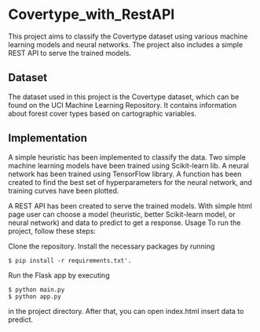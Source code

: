 # Covertype_with_RestAPI
This project aims to classify the Covertype dataset using various machine learning models and neural networks. The project also includes a simple REST API to serve the trained models.

## Dataset
The dataset used in this project is the Covertype dataset, which can be found on the UCI Machine Learning Repository. It contains information about forest cover types based on cartographic variables.

## Implementation
A simple heuristic has been implemented to classify the data.
Two simple machine learning models have been trained using Scikit-learn lib.
A neural network has been trained using TensorFlow library. A function has been created to find the best set of hyperparameters for the neural network, and training curves have been plotted.

A REST API has been created to serve the trained models. With simple html page user can choose a model (heuristic, better Scikit-learn model, or neural network) and data to predict to get a response.
Usage
To run the project, follow these steps:

Clone the repository.
Install the necessary packages by running 
```
$ pip install -r requirements.txt'.
```
Run the Flask app by executing 
```
$ python main.py 
$ python app.py 
```
in the project directory. After that, you can open index.html insert data to predict.   